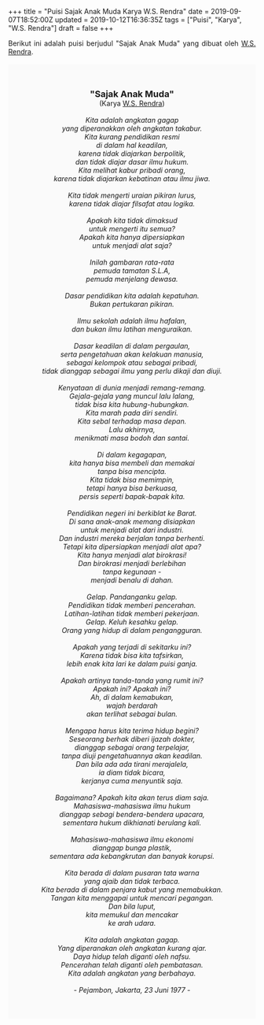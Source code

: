 +++
title = "Puisi Sajak Anak Muda Karya W.S. Rendra"
date = 2019-09-07T18:52:00Z
updated = 2019-10-12T16:36:35Z
tags = ["Puisi", "Karya", "W.S. Rendra"]
draft = false
+++

<div dir="ltr" style="text-align: left;" trbidi="on"><div style="text-align: justify;">Berikut ini adalah puisi berjudul "Sajak Anak Muda" yang dibuat oleh <a href="https://ensiklopedia.kemdikbud.go.id/sastra/artikel/Rendra" target="_blank">W.S. Rendra</a>.</div><br /><div style="background: #FAFAFA; font-size: 14px; height: auto; margin: 0 auto; padding: 50px; text-align: center; width: auto;"><span style="font-size: 18px;"><b>"Sajak Anak Muda"</b></span><br />(Karya <a href="https://www.sekata.web.id/tags/w.s.-rendra" target="_blank">W.S. Rendra</a>) <br /><br /><i>Kita adalah angkatan gagap<br />yang diperanakkan oleh angkatan takabur.<br />Kita kurang pendidikan resmi<br />di dalam hal keadilan,<br />karena tidak diajarkan berpolitik,<br />dan tidak diajar dasar ilmu hukum.<br />Kita melihat kabur pribadi orang,<br />karena tidak diajarkan kebatinan atau ilmu jiwa.<br /><br />Kita tidak mengerti uraian pikiran lurus,<br />karena tidak diajar filsafat atau logika.<br /><br />Apakah kita tidak dimaksud<br />untuk mengerti itu semua?<br />Apakah kita hanya dipersiapkan<br />untuk menjadi alat saja?<br /><br />Inilah gambaran rata-rata<br />pemuda tamatan S.L.A,<br />pemuda menjelang dewasa.<br /><br />Dasar pendidikan kita adalah kepatuhan.<br />Bukan pertukaran pikiran.<br /><br />Ilmu sekolah adalah ilmu hafalan,<br />dan bukan ilmu latihan menguraikan.<br /><br />Dasar keadilan di dalam pergaulan,<br />serta pengetahuan akan kelakuan manusia,<br />sebagai kelompok atau sebagai pribadi,<br />tidak dianggap sebagai ilmu yang perlu dikaji dan diuji.<br /><br />Kenyataan di dunia menjadi remang-remang.<br />Gejala-gejala yang muncul lalu lalang,<br />tidak bisa kita hubung-hubungkan.<br />Kita marah pada diri sendiri.<br />Kita sebal terhadap masa depan.<br />Lalu akhirnya,<br />menikmati masa bodoh dan santai.<br /><br />Di dalam kegagapan,<br />kita hanya bisa membeli dan memakai<br />tanpa bisa mencipta.<br />Kita tidak bisa memimpin,<br />tetapi hanya bisa berkuasa,<br />persis seperti bapak-bapak kita.<br /><br />Pendidikan negeri ini berkiblat ke Barat.<br />Di sana anak-anak memang disiapkan<br />untuk menjadi alat dari industri.<br />Dan industri mereka berjalan tanpa berhenti.<br />Tetapi kita dipersiapkan menjadi alat apa?<br />Kita hanya menjadi alat birokrasi!<br />Dan birokrasi menjadi berlebihan<br />tanpa kegunaan -<br />menjadi benalu di dahan.<br /><br />Gelap. Pandanganku gelap.<br />Pendidikan tidak memberi pencerahan.<br />Latihan-latihan tidak memberi pekerjaan.<br />Gelap. Keluh kesahku gelap.<br />Orang yang hidup di dalam pengangguran.<br /><br />Apakah yang terjadi di sekitarku ini?<br />Karena tidak bisa kita tafsirkan,<br />lebih enak kita lari ke dalam puisi ganja.<br /><br />Apakah artinya tanda-tanda yang rumit ini?<br />Apakah ini? Apakah ini?<br />Ah, di dalam kemabukan,<br />wajah berdarah<br />akan terlihat sebagai bulan.<br /><br />Mengapa harus kita terima hidup begini?<br />Seseorang berhak diberi ijazah dokter,<br />dianggap sebagai orang terpelajar,<br />tanpa diuji pengetahuannya akan keadilan.<br />Dan bila ada ada tirani merajalela,<br />ia diam tidak bicara,<br />kerjanya cuma menyuntik saja.<br /><br />Bagaimana? Apakah kita akan terus diam saja.<br />Mahasiswa-mahasiswa ilmu hukum<br />dianggap sebagi bendera-bendera upacara,<br />sementara hukum dikhianati berulang kali.<br /><br />Mahasiswa-mahasiswa ilmu ekonomi<br />dianggap bunga plastik,<br />sementara ada kebangkrutan dan banyak korupsi.<br /><br />Kita berada di dalam pusaran tata warna<br />yang ajaib dan tidak terbaca.<br />Kita berada di dalam penjara kabut yang memabukkan.<br />Tangan kita menggapai untuk mencari pegangan.<br />Dan bila luput,<br />kita memukul dan mencakar<br />ke arah udara.<br /><br />Kita adalah angkatan gagap.<br />Yang diperanakan oleh angkatan kurang ajar.<br />Daya hidup telah diganti oleh nafsu.<br />Pencerahan telah diganti oleh pembatasan.<br />Kita adalah angkatan yang berbahaya.<br /><br />- Pejambon, Jakarta, 23 Juni 1977 -</i></div></div>
